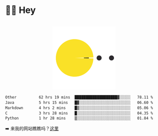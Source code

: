 
# 👋🏻 Hey
<div align="center">
	<br>
	<img src="https://raw.githubusercontent.com/Aniket965/Aniket965/master/pacman.svg?sanitize=true" width="200" height="200">
	<br>
</div>

<!--START_SECTION:waka-->

```txt
Other          62 hrs 19 mins  ███████████████████▓░░░░░   78.11 %
Java           5 hrs 15 mins   █▓░░░░░░░░░░░░░░░░░░░░░░░   06.60 %
Markdown       4 hrs 2 mins    █▒░░░░░░░░░░░░░░░░░░░░░░░   05.06 %
C              3 hrs 28 mins   █░░░░░░░░░░░░░░░░░░░░░░░░   04.35 %
Python         1 hr 28 mins    ▒░░░░░░░░░░░░░░░░░░░░░░░░   01.84 %
```

<!--END_SECTION:waka-->

 ➡️  来我的网站瞧瞧吗？[这里](https://www.shaolongfei.com)
